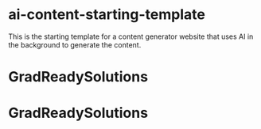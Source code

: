 # ai-content-starting-template
This is the starting template for a content generator website that uses AI in the background to generate the content. 
# GradReadySolutions
# GradReadySolutions

